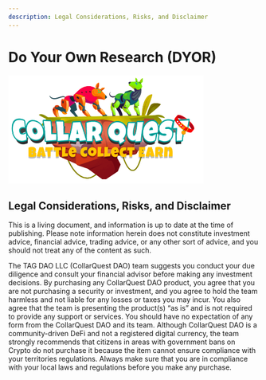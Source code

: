 ```yaml
---
description: Legal Considerations, Risks, and Disclaimer
---
```


# Do Your Own Research (DYOR)

![CollarQuest a Metaverse Play2Earn Ecosystem](.gitbook/assets/CollarQuest-SM.png)

## Legal Considerations, Risks, and Disclaimer

This is a living document, and information is up to date at the time of publishing.  Please note information herein does not constitute investment advice, financial advice, trading advice, or any other sort of advice, and you should not treat any of the content as such.

The TAG DAO LLC (CollarQuest DAO) team suggests you conduct your due diligence and consult your financial advisor before making any investment decisions. By purchasing any CollarQuest DAO product, you agree that you are not purchasing a security or investment, and you agree to hold the team harmless and not liable for any losses or taxes you may incur. You also agree that the team is presenting the product(s) “as is” and is not required to provide any support or services. You should have no expectation of any form from the CollarQuest DAO and its team. Although CollarQuest DAO is a community-driven DeFi and not a registered digital currency, the team strongly recommends that citizens in areas with government bans on Crypto do not purchase it because the item cannot ensure compliance with your territories regulations. Always make sure that you are in compliance with your local laws and regulations before you make any purchase.
